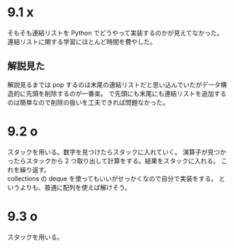 # 9.1 x

そもそも連結リストを Python でどうやって実装するのかが見えてなかった。
連結リストに関する学習にほとんど時間を費やした。

## 解説見た

解説見るまでは pop するのは末尾の連結リストだと思い込んでいたがデータ構造的に先頭を削除するのが一番楽。
で先頭にも末尾にも連結リストを追加するのは簡単なので削除の扱いを工夫できれば問題なかった。

# 9.2 o

スタックを用いる。数字を見つけたらスタックに入れていく。
演算子が見つかったらスタックから 2 つ取り出して計算をする。結果をスタックに入れる。
これを繰り返す。  
collections の deque を使ってもいいがせっかくなので自分で実装をする。
というよりも、普通に配列を使えば解けそう。

# 9.3 o

スタックを用いる。
